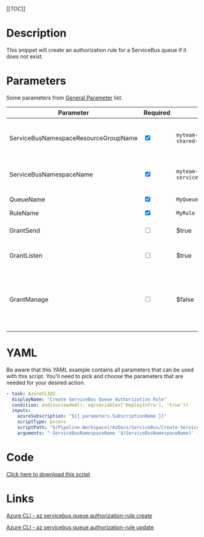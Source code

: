 [[_TOC_]]

# Description

This snippet will create an authorization rule for a ServiceBus queue if it does not exist.

# Parameters

Some parameters from [General Parameter](/Azure/AzDocs-v1/Scripts) list.

| Parameter                                 | Required                        | Example Value                                    | Description                                                                                                                                                                                                                               |
| ----------------------------------------- | ------------------------------- | ------------------------------------------------ | ----------------------------------------------------------------------------------------------------------------------------------------------------------------------------------------------------------------------------------------- |
| ServiceBusNamespaceResourceGroupName      | <input type="checkbox" checked> | `myteam-shared-$(Release.EnvironmentName)`       | ResourceGroupName where the ServiceBus Namespace should be created                                                                                                                                                                        |
| ServiceBusNamespaceName                   | <input type="checkbox" checked> | `myteam-servicebusns-$(Release.EnvironmentName)` | This is the ServiceBus Namespace name to use.                                                                                                                                                                                             |
| QueueName                                 | <input type="checkbox" checked> | `MyQueueName`                                    | The name of the queue.                                                                                                                                                                                                                    |
| RuleName                                  | <input type="checkbox" checked> | `MyRule`                                         | The name of the rule.                                                                                                                                                                                                                     |
| GrantSend                                 | <input type="checkbox">         | $true                                            | Grant the Send permission. Defaults to false.                              |
| GrantListen                               | <input type="checkbox">         | $true                                            | Grant the Listen permission. Defaults to false.                                                                        |
| GrantManage                               | <input type="checkbox">         | $false                                           | Grants the Manage permission. When setting this permission you automatically grant Send and Listen permission. Defaults to false.                                                                                       |


# YAML

Be aware that this YAML example contains all parameters that can be used with this script. You'll need to pick and choose the parameters that are needed for your desired action.

```yaml
- task: AzureCLI@2
  displayName: "Create ServiceBus Queue Authorization Rule"
  condition: and(succeeded(), eq(variables['DeployInfra'], 'true'))
  inputs:
    azureSubscription: "${{ parameters.SubscriptionName }}"
    scriptType: pscore
    scriptPath: "$(Pipeline.Workspace)/AzDocs/ServiceBus/Create-ServiceBus-Queue-Authorization-Rule.ps1"
    arguments: "-ServiceBusNamespaceName '$(ServiceBusNamespaceName)' -ServiceBusNamespaceResourceGroupName '$(ServiceBusNamespaceResourceGroupName)' -QueueName '$(QueueName)' -RuleName '$(RuleName)' -GrantSend $true -GrantListen $true -GrantManage $true"
```

# Code

[Click here to download this script](../../../../src/ServiceBus/Create-ServiceBus-Queue-Authorization-Rule.ps1)

# Links

[Azure CLI - az servicebus queue authorization-rule create](https://learn.microsoft.com/en-us/cli/azure/servicebus/queue/authorization-rule?view=azure-cli-latest#az-servicebus-queue-authorization-rule-create)

[Azure CLI - az servicebus queue authorization-rule update](https://learn.microsoft.com/en-us/cli/azure/servicebus/queue/authorization-rule?view=azure-cli-latest#az-servicebus-queue-authorization-rule-update)